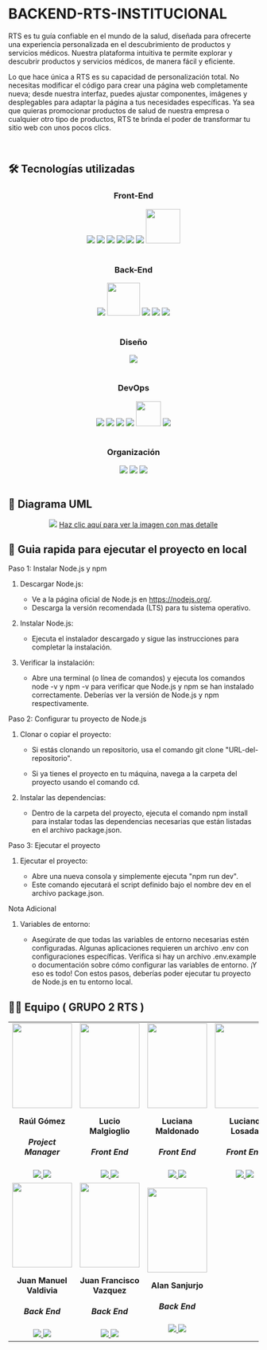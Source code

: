 # BACKEND-RTS-INSTITUCIONAL

RTS es tu guía confiable en el mundo de la salud, diseñada para ofrecerte una experiencia personalizada en el descubrimiento de productos y servicios médicos. Nuestra plataforma intuitiva te permite explorar y descubrir productos y servicios médicos, de manera fácil y eficiente.

Lo que hace única a RTS es su capacidad de personalización total. No necesitas modificar el código para crear una página web completamente nueva; desde nuestra interfaz, puedes ajustar componentes, imágenes y desplegables para adaptar la página a tus necesidades específicas. Ya sea que quieras promocionar productos de salud de nuestra empresa o cualquier otro tipo de productos, RTS te brinda el poder de transformar tu sitio web con unos pocos clics.

</p>
<br>

## 🛠️ Tecnologías utilizadas

<div align="center">
  <h3>Front-End</h3>
  <img src="https://img.shields.io/badge/React-20232A?style=for-the-badge&logo=react&logoColor=61DAFB"/>
  <img src="https://img.shields.io/badge/JavaScript-F7DF1E.svg?style=for-the-badge&logo=JavaScript&logoColor=black"/>
  <img src="https://img.shields.io/badge/TypeScript-2596be.svg?style=for-the-badge&logo=TypeScript&logoColor=white"/>
  <img src="https://img.shields.io/badge/HTML5-E34F26.svg?style=for-the-badge&logo=HTML5&logoColor=white"/>
  <img src="https://img.shields.io/badge/Tailwind_CSS-38B2AC?style=for-the-badge&logo=tailwind-css&logoColor=white"/>
  <img src="https://img.shields.io/badge/Redux-774abd?style=for-the-badge&logo=redux&logoColor=white"/>
  <img src="https://images.ctfassets.net/c63hsprlvlya/IacLLeOBR5WCvdCPqKuff/a57a4dc79978ad9e141972054ce9f71e/nextjs3.webp" width="69"/>
</div>
<br>

<div align="center">
  <h3>Back-End</h3>
  <img src="https://img.shields.io/badge/JavaScript-F7DF1E.svg?style=for-the-badge&logo=JavaScript&logoColor=black"/>
  <img src="https://help.wnpower.com/hc/article_attachments/24770768872077" width="66"/>
  <img src="https://img.shields.io/badge/Spring_Security-6DB33F?style=for-the-badge&logo=Spring-Security&logoColor=white"/>
  <img src="https://img.shields.io/badge/-Swagger-%23Clojure?style=for-the-badge&logo=swagger&logoColor=white"/>
  <img src="https://img.shields.io/badge/MySQL-4479a1?style=for-the-badge&logo=mysql&logoColor=white"/>
</div>
<br>

<div align="center">
  <h3>Diseño</h3>
<img src="https://img.shields.io/badge/Figma-F24E1E?style=for-the-badge&logo=figma&logoColor=white"/>
</div>
<br>

<div align="center">
  <h3>DevOps</h3>
  <img src="https://img.shields.io/badge/Vercel-000000?style=for-the-badge&logo=vercel&logoColor=white"/>
  <img src="https://img.shields.io/badge/Render-%46E3B7.svg?style=for-the-badge&logo=render&logoColor=white"/>
  <img src="https://img.shields.io/badge/GIT-E44C30?style=for-the-badge&logo=git&logoColor=white"/>
  <img src="https://img.shields.io/badge/GitHub-100000?style=for-the-badge&logo=github&logoColor=white"/>
  <img src="https://media.heedjy.com/company/50bd40d9-7c91-4bfd-8066-c1706cc1f4c3?versionID=1686299073205" width="50"/>
  <img src="https://img.shields.io/badge/AWS-282c3c?style=for-the-badge&logo=aws&logoColor=white"/>
</div>
<br>

<div align="center">
  <h3>Organización</h3>
  <img src="https://img.shields.io/badge/Slack-4A154B?style=for-the-badge&logo=slack&logoColor=white"/>
  <img src="https://img.shields.io/badge/Discord-7289DA?style=for-the-badge&logo=discord&logoColor=white"/>
  <img src="https://img.shields.io/badge/Jira-2381fa?style=for-the-badge&logo=jira&logoColor=white"/>
</div>
<br>

## 📄 Diagrama UML

<div align="center">
  <img src="https://res.cloudinary.com/de9ojxknm/image/upload/v1723148767/Diagrama%20de%20Clases/zix3blku3qfabh2nk27r.jpg"/>
  <a href="https://res.cloudinary.com/de9ojxknm/image/upload/v1723148767/Diagrama%20de%20Clases/zix3blku3qfabh2nk27r.jpg">Haz clic aquí para ver la imagen con mas detalle</a>
  
</div>

## 🧭 Guia rapida para ejecutar el proyecto en local

Paso 1: Instalar Node.js y npm

1. Descargar Node.js:

   - Ve a la página oficial de Node.js en https://nodejs.org/.
   - Descarga la versión recomendada (LTS) para tu sistema operativo.

2. Instalar Node.js:
   - Ejecuta el instalador descargado y sigue las instrucciones para completar la instalación.
3. Verificar la instalación:

   - Abre una terminal (o línea de comandos) y ejecuta los comandos node -v y npm -v para verificar que Node.js y npm se han instalado correctamente. Deberías ver la versión de Node.js y npm respectivamente.

Paso 2: Configurar tu proyecto de Node.js

1.  Clonar o copiar el proyecto:

    - Si estás clonando un repositorio, usa el comando git clone "URL-del-repositorio".

    - Si ya tienes el proyecto en tu máquina, navega a la carpeta del proyecto usando el comando cd.

2. Instalar las dependencias:

   - Dentro de la carpeta del proyecto, ejecuta el comando npm install para instalar todas las dependencias necesarias que están listadas en el archivo package.json.

Paso 3: Ejecutar el proyecto

1.  Ejecutar el proyecto:

    - Abre una nueva consola y simplemente ejecuta "npm run dev".
    - Este comando ejecutará el script definido bajo el nombre dev en el archivo package.json. 
    
Nota Adicional

1.  Variables de entorno:

    - Asegúrate de que todas las variables de entorno necesarias estén configuradas. Algunas aplicaciones requieren un archivo .env con configuraciones específicas. Verifica si hay un archivo .env.example o documentación sobre cómo configurar las variables de entorno.
¡Y eso es todo! Con estos pasos, deberías poder ejecutar tu proyecto de Node.js en tu entorno local. 


## 👨‍💻 Equipo ( GRUPO 2 RTS )

<table align="center">
  <tr>
    <!-- Primera fila con 4 imágenes -->
    <td>
      <div align="center">
        <a href="https://github.com/Raul1978x" target="_blank" rel="author">
          <img width="120" height="170" src="https://res.cloudinary.com/de9ojxknm/image/upload/v1723054573/Fotos%20Equipo/hr73wydp5x8pyq8uvvci.jpg"/>
        </a>
          <h4 style="margin-top: 1rem;">Raúl Gómez</h4>
          <h5 style="margin-top: 1rem;">Project Manager</h5>
        <a href="https://github.com/Raul1978x" target="_blank">
          <img src="https://img.shields.io/static/v1?style=for-the-badge&message=GitHub&color=172B4D&logo=GitHub&logoColor=FFFFFF&label="/>
        </a>
        <a href="https://www.linkedin.com/in/ra%C3%BAl-g%C3%B3mez-44a342252" target="_blank">
          <img src="https://img.shields.io/badge/linkedin%20-%230077B5.svg?&style=for-the-badge&logo=linkedin&logoColor=white"/>
        </a>
      </div>
    </td>
    <td>
      <div align="center">
        <a href="https://github.com/Lucio25" target="_blank" rel="author">
          <img width="120" height="170" src="https://res.cloudinary.com/de9ojxknm/image/upload/v1723055774/Fotos%20Equipo/mswukw8y2nnopelibqer.jpg"/>
        </a>
          <h4 style="margin-top: 1rem;">Lucio Malgioglio</h4>
          <h5 style="margin-top: 1rem;">Front End</h5>
        <a href="https://github.com/Lucio25" target="_blank">
          <img src="https://img.shields.io/static/v1?style=for-the-badge&message=GitHub&color=172B4D&logo=GitHub&logoColor=FFFFFF&label="/>
        </a>
        <a href="https://www.linkedin.com/in/lucio-malgioglio/" target="_blank">
          <img src="https://img.shields.io/badge/linkedin%20-%230077B5.svg?&style=for-the-badge&logo=linkedin&logoColor=white"/>
        </a>
      </div>
    </td>
    <td>
      <div align="center">
        <a href="https://github.com/Luu-maldonado" target="_blank" rel="author">
          <img width="120" height="170" src="https://res.cloudinary.com/de9ojxknm/image/upload/v1723055187/Fotos%20Equipo/qmrwvusmkhvwn1r4mwhb.jpg"/>
        </a>
          <h4 style="margin-top: 1rem;">Luciana Maldonado</h4>
          <h5 style="margin-top: 1rem;">Front End</h5>
        <a href="https://github.com/Luu-maldonado" target="_blank">
          <img src="https://img.shields.io/static/v1?style=for-the-badge&message=GitHub&color=172B4D&logo=GitHub&logoColor=FFFFFF&label="/>
        </a>
        <a href="https://www.linkedin.com/in/luciana-maldonado-75a11b247/" target="_blank">
          <img src="https://img.shields.io/badge/linkedin%20-%230077B5.svg?&style=for-the-badge&logo=linkedin&logoColor=white"/>
        </a>
      </div>
    </td>
    <td>
      <div align="center">
        <a href="https://github.com/LucianoLosada23" target="_blank" rel="author">
          <img width="120" height="170" src="https://res.cloudinary.com/de9ojxknm/image/upload/v1723056820/Fotos%20Equipo/alrat1wjbn4vp7jis4mz.jpg"/>
        </a>
          <h4 style="margin-top: 1rem;">Luciano Losada</h4>
          <h5 style="margin-top: 1rem;">Front End</h5>
        <a href="https://github.com/LucianoLosada23" target="_blank">
          <img src="https://img.shields.io/static/v1?style=for-the-badge&message=GitHub&color=172B4D&logo=GitHub&logoColor=FFFFFF&label="/>
        </a>
        <a href="https://www.linkedin.com/in/lucianolosada/" target="_blank">
          <img src="https://img.shields.io/badge/linkedin%20-%230077B5.svg?&style=for-the-badge&logo=linkedin&logoColor=white"/>
        </a>
      </div>
    </td>
  </tr>
  <tr>
    <!-- Segunda fila con 3 imágenes -->
    <td>
      <div align="center">
        <a href="https://github.com/JuanmaVD" target="_blank" rel="author">
          <img width="120" height="170" src="https://res.cloudinary.com/de9ojxknm/image/upload/v1723056089/Fotos%20Equipo/mxluxh6vtbdfjuf0hecn.jpg"/>
        </a>
          <h4 style="margin-top: 1rem;">Juan Manuel Valdivia</h4>
          <h5 style="margin-top: 1rem;">Back End</h5>
        <a href="https://github.com/JuanmaVD" target="_blank">
          <img src="https://img.shields.io/static/v1?style=for-the-badge&message=GitHub&color=172B4D&logo=GitHub&logoColor=FFFFFF&label="/>
        </a>
        <a href="https://www.linkedin.com/in/juan-manuel-valdivia-339553301/" target="_blank">
          <img src="https://img.shields.io/badge/linkedin%20-%230077B5.svg?&style=for-the-badge&logo=linkedin&logoColor=white"/>
        </a>
      </div>
    </td>
    <td>
      <div align="center">
        <a href="https://github.com/Jusnock" target="_blank" rel="author">
          <img width="120" height="170" src="https://res.cloudinary.com/de9ojxknm/image/upload/v1723059351/Fotos%20Equipo/ivnxdispky5zwujn22rm.jpg"/>
        </a>
          <h4 style="margin-top: 1rem;">Juan Francisco Vazquez</h4>
          <h5 style="margin-top: 1rem;">Back End</h5>
        <a href="https://github.com/Jusnock" target="_blank">
          <img src="https://img.shields.io/static/v1?style=for-the-badge&message=GitHub&color=172B4D&logo=GitHub&logoColor=FFFFFF&label="/>
        </a>
        <a href="https://www.linkedin.com/in/juan-francisco-vazquez-0aaa94218/" target="_blank">
          <img src="https://img.shields.io/badge/linkedin%20-%230077B5.svg?&style=for-the-badge&logo=linkedin&logoColor=white"/>
        </a>
      </div>
    </td>
    <td>
      <div align="center" >
        <a href="https://github.com/Alan934" target="_blank" rel="author">
          <img width="120" height="170" src="https://res.cloudinary.com/de9ojxknm/image/upload/v1723058043/Fotos%20Equipo/nj1z7yvlhuktqwabkjmi.jpg"/>
        </a>
          <h4 style="margin-top: 1rem;">Alan Sanjurjo</h4>
          <h5 style="margin-top: 1rem;">Back End</h5>
        <a href="https://github.com/Alan934" target="_blank">
          <img src="https://img.shields.io/static/v1?style=for-the-badge&message=GitHub&color=172B4D&logo=GitHub&logoColor=FFFFFF&label="/>
        </a>
        <a href="https://www.linkedin.com/in/alan-sanjurjo-b82b1a214/?utm_source=share&utm_campaign=share_via&utm_content=profile&utm_medium=android_app" target="_blank">
          <img src="https://img.shields.io/badge/linkedin%20-%230077B5.svg?&style=for-the-badge&logo=linkedin&logoColor=white"/>
        </a>
      </div>
    </td>
  </tr>
</table>


<br>


